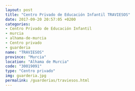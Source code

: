 ```yaml
---
layout: post
title: "Centro Privado de Educación Infantil TRAVIESOS"
date: 2017-09-20 20:57:05 +0200
categories:
- Centro Privado de Educación Infantil
- murcia
- alhama-de-murcia
- Centro privado
- guarderia
name: "TRAVIESOS"
province: "Murcia"
location: "Alhama de Murcia"
code: "30019091"
type: "Centro privado"
img: guarderia.jpg
permalink: /guarderias/traviesos.html
---
```

